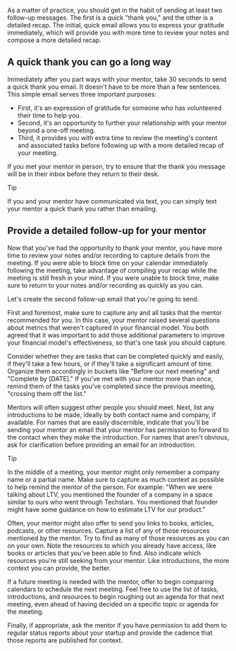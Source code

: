 As a matter of practice, you should get in the habit of sending at least two follow-up messages. The first is a quick "thank you," and the other is a detailed recap. The initial, quick email allows  you to express your gratitude immediately, which will provide you with more time to review your notes and compose a more detailed recap.

## A quick thank you can go a long way

Immediately after you part ways with your mentor, take 30 seconds to send a quick thank you email. It doesn't have to be more than a few sentences. This simple email serves three important purposes:

- First, it's an expression of gratitude for someone who has volunteered their time to help you.
- Second, it's an opportunity to further your relationship with your mentor beyond a one-off meeting.
- Third, it provides you with extra time to review the meeting's content and associated tasks before following up with a more detailed recap of your meeting.

If you met your mentor in person, try to ensure that the thank you message will be in their inbox before they return to their desk.

> [!TIP]
> If you and your mentor have communicated via text, you can simply text your mentor a quick thank you rather than emailing.

## Provide a detailed follow-up for your mentor

Now that you've had the opportunity to thank your mentor, you have more time to review your notes and/or recording to capture details from the meeting. If you were able to block time on your calendar immediately following the meeting, take advantage of compiling your recap while the meeting is still fresh in your mind. If you were unable to block time, make sure to return to your notes and/or recording as quickly as you can.

Let's create the second follow-up email that you're going to send.

First and foremost, make sure to capture any and all tasks that the mentor recommended for you. In this case, your mentor raised several questions about metrics that weren't captured in your financial model. You both agreed that it was important to add those additional parameters to improve your financial model's effectiveness, so that's one task you should capture.

Consider whether they are tasks that can be completed quickly and easily, if they'll take a few hours, or if they'll take a significant amount of time. Organize them accordingly in buckets like "Before our next meeting" and "Complete by [DATE]." If you've met with your mentor more than once, remind them of the tasks you've completed since the previous meeting, "crossing them off the list."

Mentors will often suggest other people you should meet. Next, list any introductions to be made, ideally by both contact name and company, if available. For names that are easily discernible, indicate that you'll be sending your mentor an email that your mentor has permission to forward to the contact when they make the introduction. For names that aren't obvious, ask for clarification before providing an email for an introduction.

> [!TIP]
> In the middle of a meeting, your mentor might only remember a company name or a partial name. Make sure to capture as much context as possible to help remind the mentor of the person. For example: "When we were talking about LTV, you mentioned the founder of a company in a space similar to ours who went through Techstars. You mentioned that founder might have some guidance on how to estimate LTV for our product."

Often, your mentor might also offer to send you links to books, articles, podcasts, or other resources. Capture a list of any of those resources mentioned by the mentor. Try to find as many of those resources as you can on your own. Note the resources to which you already have access, like books or articles that you've been able to find. Also indicate which resources you're still seeking from your mentor. Like introductions, the more context you can provide, the better.

If a future meeting is needed with the mentor, offer to begin comparing calendars to schedule the next meeting. Feel free to use the list of tasks, introductions, and resources to begin roughing out an agenda for that next meeting, even ahead of having decided on a specific topic or agenda for the meeting.

Finally, if appropriate, ask the mentor if you have permission to add them to regular status reports about your startup and provide the cadence that those reports are published for context.

